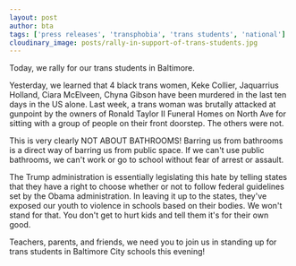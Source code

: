 ```yaml
---
layout: post
author: bta
tags: ['press releases', 'transphobia', 'trans students', 'national']
cloudinary_image: posts/rally-in-support-of-trans-students.jpg
---
```


Today, we rally for our trans students in Baltimore.
<!--more-->
Yesterday, we learned that 4 black trans women, Keke Collier, Jaquarrius Holland, Ciara McElveen, Chyna Gibson have been murdered in the last ten days in the US alone. Last week, a trans woman was brutally attacked at gunpoint by the owners of Ronald Taylor II Funeral Homes on North Ave for sitting with a group of people on their front doorstep. The others were not.

This is very clearly NOT ABOUT BATHROOMS! Barring us from bathrooms is a direct way of barring us from public space. If we can't use public bathrooms, we can't work or go to school without fear of arrest or assault.

The Trump administration is essentially legislating this hate by telling states that they have a right to choose whether or not to follow federal guidelines set by the Obama administration. In leaving it up to the states, they've exposed our youth to violence in schools based on their bodies. We won't stand for that. You don't get to hurt kids and tell them it's for their own good.

Teachers, parents, and friends, we need you to join us in standing up for trans students in Baltimore City schools this evening!
